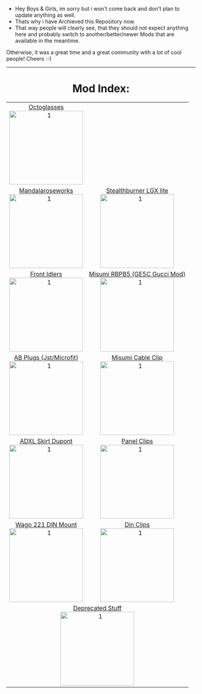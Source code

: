 - Hey Boys & Girls, im sorry but i won't come back and don't plan to update anything as well.
- Thats why i have Archieved this Repository now.
- That way people will clearly see, that they should not expect anything here and probably switch to another/better/newer Mods that are available in the meantime.

Otherwise, it was a great time and a great community with a lot of cool people!
Cheers :-)</h1></center>

------------------------

<h1 align="center">Mod Index:</h1>
<table align="center">
  <tr>
    <td align="center"><a href="./Octopus_Pro_FanCase">Octoglasses<br><img src="./Octopus_Pro_FanCase/Pic-Index.jpg" alt="1" width=196px></a></td>
  </tr>
  <tr>
    <td align="center"><a href="./Mandalaroseworks">Mandalaroseworks<br><img src="./Mandalaroseworks/index.jpg" alt="1" width=196px></a></td>
    <td align="center"><a href="./SB_LGXlitePCB">Stealthburner LGX lite<br><img src="./SB_LGXlitePCB/Images/1.jpg" alt="1" width=196px></a></td>
  </tr>
  <tr>
    <td align="center"><a href="./Front_Idlers">Front Idlers<br><img src="./Front_Idlers/Pic-Index.jpg" alt="1" width=196px></a></td>
	<td align="center"><a href="./Misumi_RBPB5">Misumi RBPB5 (GE5C Gucci Mod)<br><img src="./Misumi_RBPB5/Pic-Index.jpg" alt="1" width=196px></a></td>
  </tr> 
  <tr>
    <td align="center"><a href="./AB_Plugs">AB Plugs (Jst/Microfit)<br><img src="./AB_Plugs/JstXH/Pic-Index.jpg" alt="1" width=196px></a></td>
	<td align="center"><a href="./Misumi_Cable_Clip">Misumi Cable Clip<br><img src="./Misumi_Cable_Clip/Pic-Index.jpg" alt="1" width=196px></a></td>
  </tr> 
  <tr>
    <td align="center"><a href="./ADXL_Skirt_Dupont">ADXL Skirt Dupont<br><img src="./ADXL_Skirt_Dupont/Pic-Index.jpg" alt="1" width=196px></a></td>
	<td align="center"><a href="./Panel_Clips">Panel Clips<br><img src="./Panel_Clips/Pic_Index.jpg" alt="1" width=196px></a></td>
  </tr>
  <tr>
    <td align="center"><a href="./Wagomount_221">Wago 221 DIN Mount<br><img src="./Wagomount_221/Pic-Index.jpg" alt="1" width=196px></a></td>
    <td align="center"><a href="./DinClips">Din Clips<br><img src="./DinClips/Pic-Index.jpg" alt="1" width=196px></a></td>
  </tr>
    <tr>
    <td colspan="2" align="center"><a href="./Deprecated">Deprecated Stuff<br><img src="./Deprecated/Pic-Index.png" alt="1" width=196px></a></td>
  </tr>
  </table>
